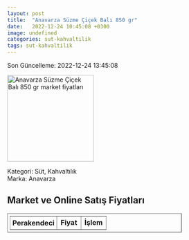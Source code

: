 ```yaml
---
layout: post
title:  "Anavarza Süzme Çiçek Balı 850 gr"
date:   2022-12-24 10:45:08 +0300
image: undefined
categories: sut-kahvaltilik
tags: sut-kahvaltilik
---
```


Son Güncelleme: 2022-12-24 13:45:08

<img src="undefined" width="200" alt="Anavarza Süzme Çiçek Balı 850 gr market fiyatları" />

Kategori: Süt, Kahvaltılık
<br />
Marka: Anavarza

<h2>Market ve Online Satış Fiyatları</h2>

<table border="1" style="padding: 5px;width:80%;">
  <tr>
    <td style="padding: 5px;"><strong>Perakendeci</strong></td>
    <td><strong>Fiyat</strong></td>
    <td><strong>İşlem</strong></td>
  </tr>
  
</table>
